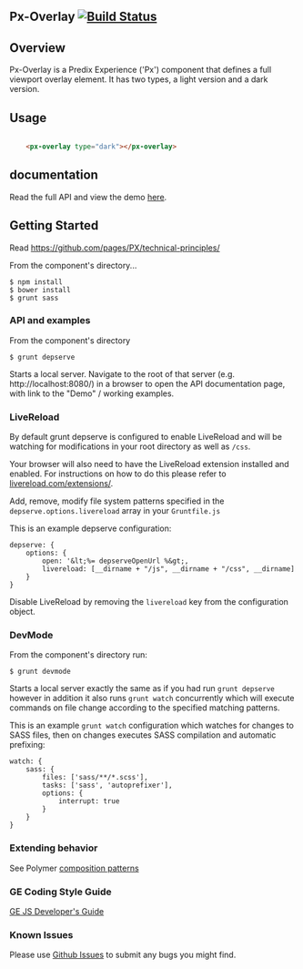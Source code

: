 Px-Overlay [![Build Status](https://travis-ci.org/PredixDev/px-overlay.svg?branch=master)](https://travis-ci.org/PredixDev/px-overlay)
-----------------------------------------------

## Overview

Px-Overlay is a Predix Experience ('Px') component that defines a full viewport overlay element. It has two types, a light version and a dark version.

## Usage

```html

    <px-overlay type="dark"></px-overlay>

```
## documentation

Read the full API and view the demo [here](https://predixdev.github.io/px-overlay).

## Getting Started

Read https://github.com/pages/PX/technical-principles/

From the component's directory...

```
$ npm install
$ bower install
$ grunt sass
```

### API and examples

From the component's directory

```
$ grunt depserve
```

Starts a local server. Navigate to the root of that server (e.g. http://localhost:8080/) in a browser to open the API documentation page, with link to the "Demo" / working examples.

### LiveReload

By default grunt depserve is configured to enable LiveReload and will be watching for modifications in your root directory as well as `/css`.

Your browser will also need to have the LiveReload extension installed and enabled. For instructions on how to do this please refer to [livereload.com/extensions/](http://livereload.com/extensions/).

Add, remove, modify file system patterns specified in the `depserve.options.livereload` array in your `Gruntfile.js`

This is an example depserve configuration:

```
depserve: {
    options: {
        open: '&lt;%= depserveOpenUrl %&gt;,
        livereload: [__dirname + "/js", __dirname + "/css", __dirname]
    }
}
```

Disable LiveReload by removing the `livereload` key from the configuration object.

### DevMode

From the component's directory run:

```
$ grunt devmode
```

Starts a local server exactly the same as if you had run `grunt depserve` however in addition it also runs `grunt watch` concurrently which will execute commands on file change according to the specified matching patterns.

This is an example `grunt watch` configuration which watches for changes to SASS files, then on changes executes SASS compilation and automatic prefixing:

```
watch: {
    sass: {
        files: ['sass/**/*.scss'],
        tasks: ['sass', 'autoprefixer'],
        options: {
            interrupt: true
        }
    }
}
```

### Extending behavior

See Polymer [composition patterns](https://www.polymer-project.org/1.0/docs/devguide/behaviors.html)

### GE Coding Style Guide

[GE JS Developer's Guide](https://github.com/GeneralElectric/javascript)


### Known Issues
Please use [Github Issues](https://github.com/PredixDev/px-dropdown/issues) to submit any bugs you might find.

